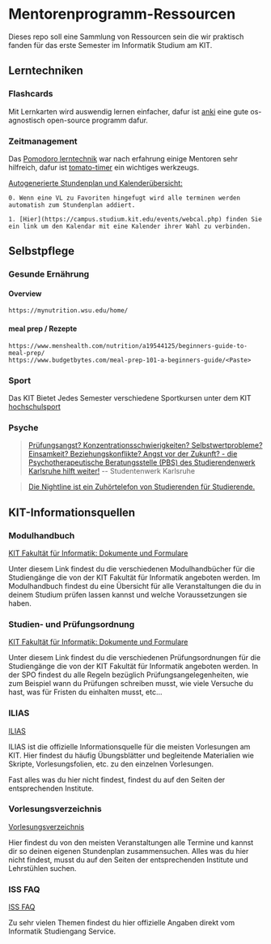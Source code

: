 # Mentorenprogramm-Ressourcen

Dieses repo soll eine Sammlung von Ressourcen sein die wir praktisch fanden für das erste Semester im Informatik Studium am KIT.

## Lerntechniken

### Flashcards

Mit Lernkarten wird auswendig lernen einfacher, dafur ist [anki](https://apps.ankiweb.net/) eine gute os-agnostisch open-source programm dafur. 


### Zeitmanagement


Das [Pomodoro lerntechnik](https://karrierebibel.de/pomodoro-technik/) war nach erfahrung einige Mentoren sehr hilfreich, dafur ist [tomato-timer](https://tomato-timer.com/) ein wichtiges werkzeugs.

[Autogenerierte Stundenplan und Kalenderübersicht:](https://campus.studium.kit.edu/events/timetable.php)

    0. Wenn eine VL zu Favoriten hingefugt wird alle terminen werden automatish zum Stundenplan addiert.

    1. [Hier](https://campus.studium.kit.edu/events/webcal.php) finden Sie ein link um den Kalendar mit eine Kalender ihrer Wahl zu verbinden.

## Selbstpflege

### Gesunde Ernährung

#### Overview
    https://mynutrition.wsu.edu/home/
#### meal prep / Rezepte
    https://www.menshealth.com/nutrition/a19544125/beginners-guide-to-meal-prep/
    https://www.budgetbytes.com/meal-prep-101-a-beginners-guide/<Paste>


### Sport

Das KIT Bietet Jedes Semester verschiedene Sportkursen unter dem KIT [hochschulsport](https://www.sport.kit.edu/hochschulsport/index.php)

### Psyche

>[Prüfungsangst? Konzentrationsschwierigkeiten? Selbstwertprobleme? Einsamkeit? Beziehungskonflikte?
>Angst vor der Zukunft? - die Psychotherapeutische Beratungsstelle (PBS) des Studierendenwerk Karlsruhe hilft weiter!](https://www.sw-ka.de/de/beratung/psychologisch/psychotherapeutische_beratungsstelle_karlsruhe/) 
 -- Studentenwerk Karlsruhe

> [Die Nightline ist ein Zuhörtelefon von Studierenden für Studierende.](https://nightline-karlsruhe.de/)

## KIT-Informationsquellen

### Modulhandbuch

[KIT Fakultät für Informatik: Dokumente und Formulare](https://www.informatik.kit.edu/formulare.php)

Unter diesem Link findest du die verschiedenen Modulhandbücher für die Studiengänge die von der KIT Fakultät für Informatik angeboten werden.
Im Modulhandbuch findest du eine Übersicht für alle Veranstaltungen die du in deinem Studium prüfen lassen kannst und welche Voraussetzungen sie haben.

### Studien- und Prüfungsordnung

[KIT Fakultät für Informatik: Dokumente und Formulare](https://www.informatik.kit.edu/formulare.php)

Unter diesem Link findest du die verschiedenen Prüfungsordnungen für die Studiengänge die von der KIT Fakultät für Informatik angeboten werden.
In der SPO findest du alle Regeln bezüglich Prüfungsangelegenheiten, wie zum Beispiel wann du Prüfungen schreiben musst, wie viele Versuche du hast, was für Fristen du einhalten musst, etc...

### ILIAS

[ILIAS](https://ilias.studium.kit.edu)

ILIAS ist die offizielle Informationsquelle für die meisten Vorlesungen am KIT.
Hier findest du häufig Übungsblätter und begleitende Materialien wie Skripte, Vorlesungsfolien, etc. zu den einzelnen Vorlesungen.

Fast alles was du hier nicht findest, findest du auf den Seiten der entsprechenden Institute.

### Vorlesungsverzeichnis

[Vorlesungsverzeichnis](https://campus.studium.kit.edu/events/catalog.php#!campus/all/fields.asp?group=Vorlesungsverzeichnis)

Hier findest du von den meisten Veranstaltungen alle Termine und kannst dir so deinen eigenen Stundenplan zusammensuchen.
Alles was du hier nicht findest, musst du auf den Seiten der entsprechenden Institute und Lehrstühlen suchen.

### ISS FAQ

[ISS FAQ](https://www.informatik.kit.edu/faq-wiki/doku.php)

Zu sehr vielen Themen findest du hier offizielle Angaben direkt vom Informatik Studiengang Service.
